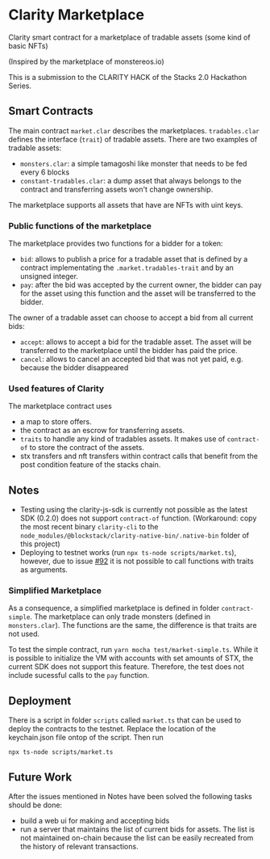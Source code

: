 # Clarity Marketplace

Clarity smart contract for a marketplace of tradable assets (some kind of basic NFTs)

(Inspired by the marketplace of monstereos.io)

This is a submission to the CLARITY HACK of the Stacks 2.0 Hackathon Series.

## Smart Contracts

The main contract `market.clar` describes the marketplaces. `tradables.clar` defines the interface (`trait`) of tradable assets. There are two examples of tradable assets:

- `monsters.clar`: a simple tamagoshi like monster that needs to be fed every 6 blocks
- `constant-tradables.clar`: a dump asset that always belongs to the contract and transferring assets won't change ownership.

The marketplace supports all assets that have are NFTs with uint keys.

### Public functions of the marketplace

The marketplace provides two functions for a bidder for a token:

- `bid`: allows to publish a price for a tradable asset that is defined by a contract implementating the `.market.tradables-trait` and by an unsigned integer.
- `pay`: after the bid was accepted by the current owner, the bidder can pay for the asset using this function and the asset will be transferred to the bidder.

The owner of a tradable asset can choose to accept a bid from all current bids:

- `accept`: allows to accept a bid for the tradable asset. The asset will be transferred to the marketplace until the bidder has paid the price.
- `cancel`: allows to cancel an accepted bid that was not yet paid, e.g. because the bidder disappeared

### Used features of Clarity

The marketplace contract uses

- a map to store offers.
- the contract as an escrow for transferring assets.
- `traits` to handle any kind of tradables assets. It makes use of `contract-of` to store the contract of the assets.
- stx transfers and nft transfers within contract calls that benefit from the post condition feature of the stacks chain.

## Notes

- Testing using the clarity-js-sdk is currently not possible as the latest SDK (0.2.0) does not support `contract-of` function. (Workaround: copy the most recent binary `clarity-cli` to the `node_modules/@blockstack/clarity-native-bin/.native-bin` folder of this project)
- Deploying to testnet works (run `npx ts-node scripts/market.ts`), however, due to issue [#92](https://github.com/blockstack/stacks-transactions-js/issues/92) it is not possible to call functions with traits as arguments.

### Simplified Marketplace

As a consequence, a simplified marketplace is defined in folder `contract-simple`. The marketplace can only
trade monsters (defined in `monsters.clar`). The functions are the same, the difference is that traits are not used.

To test the simple contract, run `yarn mocha test/market-simple.ts`.
While it is possible to initialize the VM with accounts with set amounts of STX, the current SDK does not support this feature. Therefore, the test does not include sucessful calls to the `pay` function.

## Deployment

There is a script in folder `scripts` called `market.ts` that can be used to deploy the contracts to the testnet. Replace the location of the keychain.json file ontop of the script. Then run

```
npx ts-node scripts/market.ts
```

## Future Work

After the issues mentioned in Notes have been solved the following tasks should be done:

- build a web ui for making and accepting bids
- run a server that maintains the list of current bids for assets. The list is not maintained on-chain because the list can be easily recreated from the history of relevant transactions.
